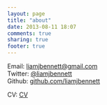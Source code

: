 ```yaml
---
layout: page
title: "about"
date: 2013-08-11 18:07
comments: true
sharing: true
footer: true
---
```


Email: liamjbennett@gmail.com
<br/>
Twitter: <a href="https://twitter.com/liamjbennett">@liamjbennett</a>
<br/>
Github: <a href="https://github.com/liamjbennett">github.com/liamjbennett</a>

CV: <a href="about/cv/index.html">CV</a>
